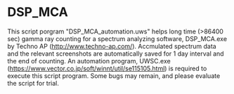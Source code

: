 # DSP_MCA

This script porgram "DSP_MCA_automation.uws" helps long time (>86400 sec) gamma ray counting for a spectrum analyzing software, DSP_MCA.exe by Techno AP (http://www.techno-ap.com/).
Accmulated spectrum data and the relevant screenshots are automatically saved for 1 day interval and the end of counting.
An automation program, UWSC.exe (https://www.vector.co.jp/soft/winnt/util/se115105.html) is required to execute this script program.
Some bugs may remain, and please evaluate the script for trial.
